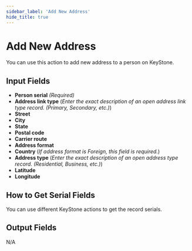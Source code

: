 ```yaml
---
sidebar_label: 'Add New Address'
hide_title: true
---
```


# Add New Address

You can use this action to add new address to a person on KeyStone.


## Input Fields

- **Person serial** *(Required)*
- **Address link type** (*Enter the exact description of an open address link type record. (Primary, Secondary, etc.)*)
- **Street**
- **City**
- **State**
- **Postal code**
- **Carrier route**
- **Address format**
- **Country** (*If address format is Foreign, this field is required.*)
- **Address type** (*Enter the exact description of an open address type record. (Residential, Business, etc.)*)
- **Latitude**
- **Longitude**


## How to Get Serial Fields

You can use different KeyStone actions to get the record serials.


## Output Fields

N/A